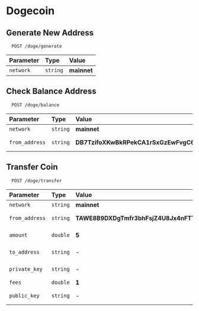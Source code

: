 # Dogecoin

## Generate New Address

```
  POST /doge/generate
```

| Parameter | Type     | Value                |
| :-------- | :------- | :--------------------|
| `network` | `string` | **mainnet**          |

## Check Balance Address

```
  POST /doge/balance
```

| Parameter      | Type     | Value                                   | Description           |
| :------------- | :------- | :---------------------------------------|:----------------------|
| `network`      | `string` | **mainnet**                             |-                      |
| `from_address` | `string` | **DB7TzifoXKwBkRPekCA1rSxGzEwFvgC6Uo**  | Your Address          |

## Transfer Coin
```
  POST /doge/transfer
```

| Parameter       | Type     | Value                                 | Description          |
| :--------       | :------- | :-------------------------------------|:---------------------|
| `network`       | `string` | **mainnet**                           |-                     |
| `from_address`  | `string` | **TAWE8B9DXDgTmfr3bhFsjZ4U8Jx4nFTTTT**| Your Address         |
| `amount`        | `double` | **5**                                 | Amount Transfer      |
| `to_address`    | `string` | -                                     | Destination Address  |
| `private_key`   | `string` | -                                     | Address Private Key  |
| `fees`          | `double` | **1**                                 | Minner Fee           |
| `public_key`    | `string` | -                                     | Address Public Key   |
